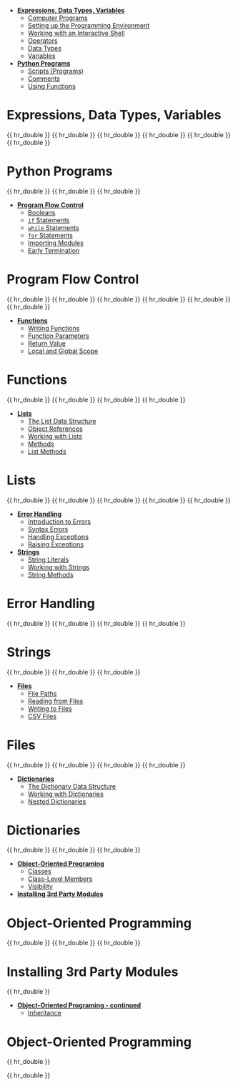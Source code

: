 <div id="week1">
<div id="week1-toc">

* [**Expressions, Data Types, Variables**](#expressions%2C-data-types%2C-variables)
  * [Computer Programs](#computer-programs)
  * [Setting up the Programming Environment](#setting-up-the-programming-environment)
  * [Working with an Interactive Shell](#working-with-an-interactive-shell)
  * [Operators](#operators)
  * [Data Types](#data-types)
  * [Variables](#variables)
* [**Python Programs**](#python-programs)
  * [Scripts (Programs)](#scripts-programs)
  * [Comments](#comments)
  * [Using Functions](#using-functions)
</div>

# Expressions, Data Types, Variables

<include src="../programming/programs/text.md" />{{ hr_double }}
<include src="../programming/environment/text.md" />{{ hr_double }}
<include src="../programming/shell/text.md" />{{ hr_double }}
<include src="../programming/operators/text.md" />{{ hr_double }}
<include src="../programming/types/text.md" />{{ hr_double }}
<include src="../programming/variables/text.md" />{{ hr_double }}

# Python Programs

<include src="../programming/scripts/text.md" />{{ hr_double }}
<include src="../programming/comments/text.md" />{{ hr_double }}
<include src="../programming/usingFunctions/text.md" />{{ hr_double }}
</div>

<div id="week2">
<div id="week2-toc">

* [**Program Flow Control**](#program-flow-control)
  * [Booleans](#booleans)
  * [`if` Statements](#if-statements)
  * [`while` Statements](#while-statements)
  * [`for` Statements](#for-statements)
  * [Importing Modules](#importing-modules)
  * [Early Termination](#early-termination)

</div>

# Program Flow Control

<include src="../programming/booleans/text.md" />{{ hr_double }}
<include src="../programming/if/text.md" />{{ hr_double }}
<include src="../programming/while/text.md" />{{ hr_double }}
<include src="../programming/for/text.md" />{{ hr_double }}
<include src="../programming/import/text.md" />{{ hr_double }}
<include src="../programming/exit/text.md" />{{ hr_double }}

</div>
<div id="week3">
<div id="week3-toc">

* [**Functions**](#functions)
  * [Writing Functions](#writing-functions)
  * [Function Parameters](#function-parameters)
  * [Return Value](#return-value)
  * [Local and Global Scope](#local-and-global-scope)
</div>

# Functions

<include src="../programming/functions-def/text.md" />{{ hr_double }}
<include src="../programming/functions-parameters/text.md" />{{ hr_double }}
<include src="../programming/functions-return/text.md" />{{ hr_double }}
<include src="../programming/functions-scope/text.md" />{{ hr_double }}
</div>

<div id="week4">
<div id="week4-toc">

* [**Lists**](#lists)
  * [The List Data Structure](#the-list-data-structure)
  * [Object References](#object-references)
  * [Working with Lists](#working-with-lists)
  * [Methods](#methods)
  * [List Methods](#list-methods)
</div>

# Lists

<include src="../programming/lists-intro/text.md" />{{ hr_double }}
<include src="../programming/objectReferences/text.md" />{{ hr_double }}
<include src="../programming/lists-workingWith/text.md" />{{ hr_double }}
<include src="../programming/methods/text.md" />{{ hr_double }}
<include src="../programming/lists-methods/text.md" />{{ hr_double }}
</div>
<div id="week5">
<div id="week5-toc">

* [**Error Handling**](#lists)
  * [Introduction to Errors](#introdution-to-errors)
  * [Syntax Errors](#syntax-errors)
  * [Handling Exceptions](#handling-exceptions)
  * [Raising Exceptions](#raising-exceptions)
* [**Strings**](#lists)
  * [String Literals](#string-literals)
  * [Working with Strings](#working-with-strings)
  * [String Methods](#string-methods)
</div>

# Error Handling

<include src="../programming/errors-intro/text.md" />{{ hr_double }}
<include src="../programming/errors-syntax/text.md" />{{ hr_double }}
<include src="../programming/errors-exceptions-handling/text.md" />{{ hr_double }}
<include src="../programming/errors-exceptions-raising/text.md" />{{ hr_double }}

# Strings

<include src="../programming/strings-literals/text.md" />{{ hr_double }}
<include src="../programming/strings-workingWith/text.md" />{{ hr_double }}
<include src="../programming/strings-methods/text.md" />{{ hr_double }}

</div>
<div id="week6">
<div id="week6-toc">

* [**Files**](#files)
  * [File Paths](#file-paths)
  * [Reading from Files](#reading-from-files)
  * [Writing to Files](#writing-to-files)
  * [CSV Files](#csv-files)
</div>

# Files

<include src="../programming/files-paths/text.md" />{{ hr_double }}
<include src="../programming/files-reading/text.md" />{{ hr_double }}
<include src="../programming/files-writing/text.md" />{{ hr_double }}
<include src="../programming/files-csv/text.md" />{{ hr_double }}
</div>
<div id="week7">
<div id="week7-toc">

* [**Dictionaries**](#lists)
  * [The Dictionary Data Structure](#the-dictionary-data-structure)
  * [Working with Dictionaries](#working-with-dictionaries)
  * [Nested Dictionaries](#nested-dictionaries)
</div>

# Dictionaries

<include src="../programming/dictionaries-intro/text.md" />{{ hr_double }}
<include src="../programming/dictionaries-workingWith/text.md" />{{ hr_double }}
<include src="../programming/dictionaries-nested/text.md" />{{ hr_double }}
</div>
<div id="week8">
<div id="week8-toc">

* [**Object-Oriented Programing**](#object-oriented-programming)
  * [Classes](#classes)
  * [Class-Level Members](#class-level-members)
  * [Visibility](#visibility)
* [**Installing 3rd Party Modules**](#installing-3rd-party-modules)
</div>

# Object-Oriented Programming

<include src="../programming/oop-classes/text.md" />{{ hr_double }}
<include src="../programming/oop-classLevelMembers/text.md" />{{ hr_double }}
<include src="../programming/oop-visibility/text.md" />{{ hr_double }}

# Installing 3rd Party Modules

<include src="../programming/thirdparty/text.md" />{{ hr_double }}
</div>
<div id="week9">
<div id="week9-toc">

* [**Object-Oriented Programing - continued**](#object-oriented-programming---continued)
  * [Inheritance](#inheritance)
</div>

# Object-Oriented Programming

<include src="../programming/oop-inheritance/text.md" />{{ hr_double }}

<include src="../programming/unittesting/text.md" />{{ hr_double }}
</div>
<div id="week10">
<div id="week10-toc">


</div>


</div>
<div id="week11">


</div>
<div id="week12">

</div>
<div id="week13">

</div>







